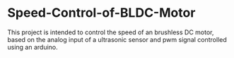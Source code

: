 # Speed-Control-of-BLDC-Motor
This project is intended to control the speed of an brushless DC motor, based on the analog input of a ultrasonic sensor and pwm signal controlled using an arduino.
